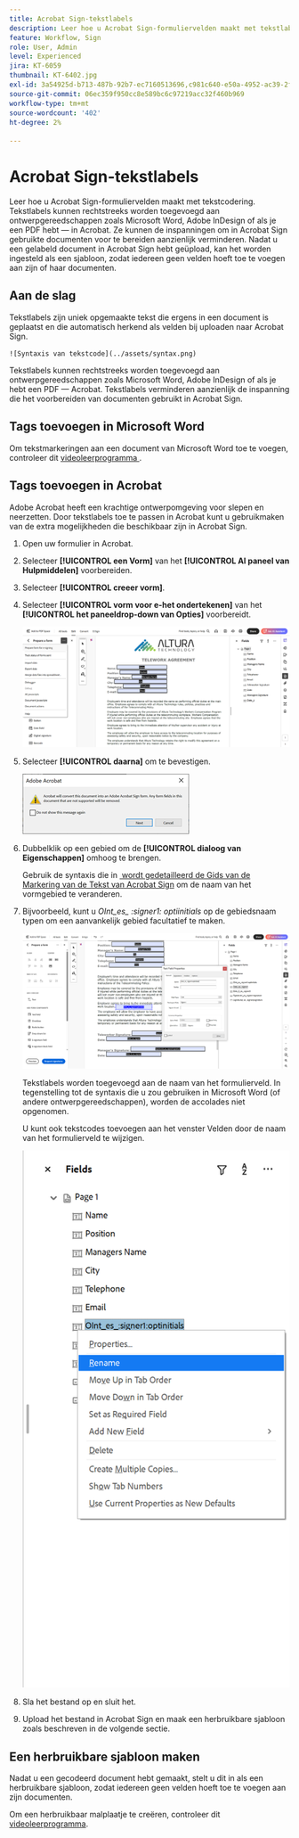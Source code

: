 ```yaml
---
title: Acrobat Sign-tekstlabels
description: Leer hoe u Acrobat Sign-formuliervelden maakt met tekstlabels
feature: Workflow, Sign
role: User, Admin
level: Experienced
jira: KT-6059
thumbnail: KT-6402.jpg
exl-id: 3a54925d-b713-487b-92b7-ec7160513696,c981c640-e50a-4952-ac39-2f90d6d0cf08
source-git-commit: 06ec359f950cc8e589bc6c97219acc32f460b969
workflow-type: tm+mt
source-wordcount: '402'
ht-degree: 2%

---
```


# Acrobat Sign-tekstlabels

Leer hoe u Acrobat Sign-formuliervelden maakt met tekstcodering. Tekstlabels kunnen rechtstreeks worden toegevoegd aan ontwerpgereedschappen zoals Microsoft Word, Adobe InDesign of als je een PDF hebt — in Acrobat. Ze kunnen de inspanningen om in Acrobat Sign gebruikte documenten voor te bereiden aanzienlijk verminderen. Nadat u een gelabeld document in Acrobat Sign hebt geüpload, kan het worden ingesteld als een sjabloon, zodat iedereen geen velden hoeft toe te voegen aan zijn of haar documenten.

## Aan de slag

Tekstlabels zijn uniek opgemaakte tekst die ergens in een document is geplaatst en die
automatisch herkend als velden bij uploaden naar Acrobat Sign.

    ![Syntaxis van tekstcode](../assets/syntax.png) 

Tekstlabels kunnen rechtstreeks worden toegevoegd aan ontwerpgereedschappen zoals Microsoft Word, Adobe InDesign of als
je hebt een PDF — Acrobat. Tekstlabels verminderen aanzienlijk de inspanning die het voorbereiden van
documenten gebruikt in Acrobat Sign.

## Tags toevoegen in Microsoft Word

Om tekstmarkeringen aan een document van Microsoft Word toe te voegen, controleer dit [&#x200B; videoleerprogramma &#x200B;](text-tagging-word.md).

## Tags toevoegen in Acrobat

Adobe Acrobat heeft een krachtige ontwerpomgeving voor slepen en neerzetten. Door tekstlabels toe te passen in Acrobat kunt u gebruikmaken van de extra mogelijkheden die beschikbaar zijn in Acrobat Sign.

1. Open uw formulier in Acrobat.

1. Selecteer **[!UICONTROL een Vorm]** van het **[!UICONTROL Al paneel van Hulpmiddelen]** voorbereiden.

1. Selecteer **[!UICONTROL creeer vorm]**.

1. Selecteer **[!UICONTROL vorm voor e-het ondertekenen]** van het **[!UICONTROL het paneeldrop-down van Opties]** voorbereidt.

   ![&#x200B; voorbereidt vorm voor e-het ondertekenen &#x200B;](../assets/tag-prepare-e-signing.png)

1. Selecteer **[!UICONTROL daarna]** om te bevestigen.

   ![&#x200B; Bevestig het omzetten gebieden &#x200B;](../assets/tag-confirm.png)

1. Dubbelklik op een gebied om de **[!UICONTROL dialoog van Eigenschappen]** omhoog te brengen.

   Gebruik de syntaxis die in [&#x200B; wordt gedetailleerd de Gids van de Markering van de Tekst van Acrobat Sign &#x200B;](https://helpx.adobe.com/nl/sign/using/text-tag.html) om de naam van het vormgebied te veranderen.

1. Bijvoorbeeld, kunt u *OInt_es_ :signer1: optiinitials* op de gebiedsnaam typen om een aanvankelijk gebied facultatief te maken.

   ![&#x200B; het gebiedsnaam van de Verandering &#x200B;](../assets/tag-opt-initials.png)

   Tekstlabels worden toegevoegd aan de naam van het formulierveld. In tegenstelling tot de syntaxis die u zou gebruiken in Microsoft Word (of andere ontwerpgereedschappen), worden de accolades niet opgenomen.

   U kunt ook tekstcodes toevoegen aan het venster Velden door de naam van het formulierveld te wijzigen.

   ![&#x200B; noem in gebiedspaneel anders &#x200B;](../assets/tag-rename.png)

1. Sla het bestand op en sluit het.

1. Upload het bestand in Acrobat Sign en maak een herbruikbare sjabloon zoals beschreven in de volgende sectie.

## Een herbruikbare sjabloon maken

Nadat u een gecodeerd document hebt gemaakt, stelt u dit in als een herbruikbare sjabloon, zodat iedereen geen velden hoeft toe te voegen aan zijn documenten.

Om een herbruikbaar malplaatje te creëren, controleer dit [&#x200B; videoleerprogramma &#x200B;](../sign-advanced-users/create-a-template.md).
